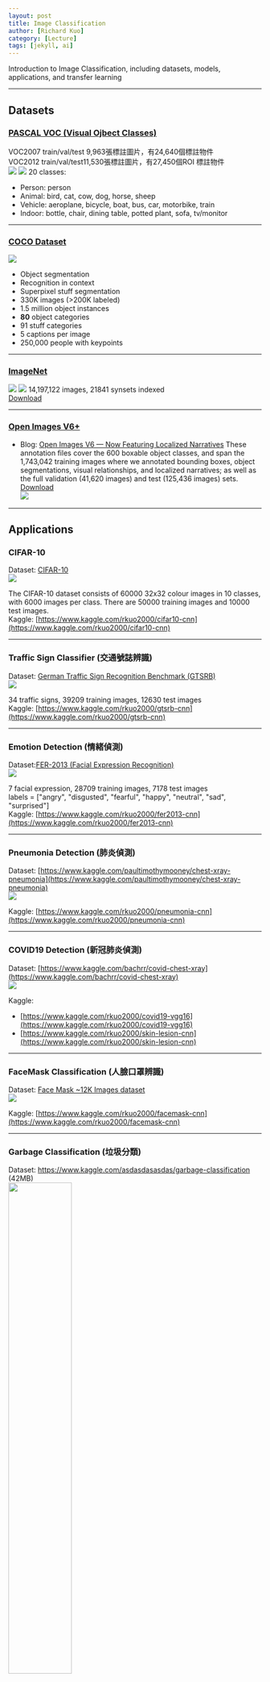 ```yaml
---
layout: post
title: Image Classification
author: [Richard Kuo]
category: [Lecture]
tags: [jekyll, ai]
---
```


Introduction to Image Classification, including datasets, models, applications, and transfer learning

---
## Datasets

### [PASCAL VOC (Visual Ojbect Classes)](http://host.robots.ox.ac.uk/pascal/VOC/)
VOC2007 train/val/test 9,963張標註圖片，有24,640個標註物件<br> 
VOC2012 train/val/test11,530張標註圖片，有27,450個ROI 標註物件<br>
![](http://host.robots.ox.ac.uk/pascal/VOC/voc2007/segexamples/images/006585_object.png)
![](http://host.robots.ox.ac.uk/pascal/VOC/voc2007/layoutexamples/images/08_parts.jpg)
20 classes:
* Person: person
* Animal: bird, cat, cow, dog, horse, sheep
* Vehicle: aeroplane, bicycle, boat, bus, car, motorbike, train
* Indoor: bottle, chair, dining table, potted plant, sofa, tv/monitor

---
### [COCO Dataset](https://cocodataset.org/)
![](https://cocodataset.org/images/coco-examples.jpg)
* Object segmentation
* Recognition in context
* Superpixel stuff segmentation
* 330K images (>200K labeled)
* 1.5 million object instances
* **80** object categories
* 91 stuff categories
* 5 captions per image
* 250,000 people with keypoints

---
### [ImageNet](http://www.image-net.org/)
![](https://miro.medium.com/max/700/1*IlzW43-NtJrwqtt5Xy3ISA.jpeg)
![](https://devopedia.org/images/article/172/7316.1561043304.png)
14,197,122 images, 21841 synsets indexed <br>
[Download](http://image-net.org/download-imageurls)<br>

---
### [Open Images V6+](https://storage.googleapis.com/openimages/web/index.html)
* Blog: [Open Images V6 — Now Featuring Localized Narratives](https://ai.googleblog.com/2020/02/open-images-v6-now-featuring-localized.html)
These annotation files cover the 600 boxable object classes, and span the 1,743,042 training images where we annotated bounding boxes, object segmentations, visual relationships, and localized narratives; as well as the full validation (41,620 images) and test (125,436 images) sets.<br>
[Download](https://storage.googleapis.com/openimages/web/download.html)<br>
![](https://1.bp.blogspot.com/-yuodfZa6gyM/XlbQfiAzbzI/AAAAAAAAFYA/QSTnuZksQII2PaRON2mqHntZBHL-saniACLcBGAsYHQ/s640/Figure1.png)

---
## Applications

### CIFAR-10
Dataset: [CIFAR-10](https://www.cs.toronto.edu/~kriz/cifar.html)<br>
![](https://github.com/rkuo2000/AI-course/blob/gh-pages/images/CIFAR-10.png?raw=true)

The CIFAR-10 dataset consists of 60000 32x32 colour images in 10 classes, with 6000 images per class. There are 50000 training images and 10000 test images.<br>
Kaggle: [https://www.kaggle.com/rkuo2000/cifar10-cnn](https://www.kaggle.com/rkuo2000/cifar10-cnn)<br>

---
### Traffic Sign Classifier (交通號誌辨識)
Dataset: [German Traffic Sign Recognition Benchmark (GTSRB)](https://benchmark.ini.rub.de/gtsrb_news.html)<br>
![](https://assets-global.website-files.com/5d7b77b063a9066d83e1209c/61e9ce225148f6519be6c034_GTSRB-0000000633-9ce3c5f6_Dki5Rsf.jpeg)

34 traffic signs, 39209 training images, 12630 test images<br>
Kaggle: [https://www.kaggle.com/rkuo2000/gtsrb-cnn](https://www.kaggle.com/rkuo2000/gtsrb-cnn)<br>

---
### Emotion Detection (情緒偵測)
Dataset:[FER-2013 (Facial Expression Recognition)](https://www.kaggle.com/datasets/msambare/fer2013)<br>
![](https://production-media.paperswithcode.com/datasets/FER2013-0000001434-01251bb8_415HDzL.jpg)

7 facial expression, 28709 training images, 7178 test images<br>
labels = ["angry", "disgusted", "fearful", "happy", "neutral", "sad", "surprised"]<br>
Kaggle: [https://www.kaggle.com/rkuo2000/fer2013-cnn](https://www.kaggle.com/rkuo2000/fer2013-cnn)<br>

---
### Pneumonia Detection (肺炎偵測)
Dataset: [https://www.kaggle.com/paultimothymooney/chest-xray-pneumonia](https://www.kaggle.com/paultimothymooney/chest-xray-pneumonia)<br>
![](https://raw.githubusercontent.com/anjanatiha/Pneumonia-Detection-from-Chest-X-Ray-Images-with-Deep-Learning/master/demo/sample/sample.png)

Kaggle: [https://www.kaggle.com/rkuo2000/pneumonia-cnn](https://www.kaggle.com/rkuo2000/pneumonia-cnn)<br>

---
### COVID19 Detection (新冠肺炎偵測)
Dataset: [https://www.kaggle.com/bachrr/covid-chest-xray](https://www.kaggle.com/bachrr/covid-chest-xray)<br>
![](https://i.imgur.com/jZqpV51.png)

Kaggle: 
* [https://www.kaggle.com/rkuo2000/covid19-vgg16](https://www.kaggle.com/rkuo2000/covid19-vgg16)
* [https://www.kaggle.com/rkuo2000/skin-lesion-cnn](https://www.kaggle.com/rkuo2000/skin-lesion-cnn)

---
### FaceMask Classification (人臉口罩辨識)
Dataset: [Face Mask ~12K Images dataset](https://www.kaggle.com/datasets/ashishjangra27/face-mask-12k-images-dataset)<br>
![](https://github.com/rkuo2000/AI-course/blob/gh-pages/images/facemask_12k_dataset.png?raw=true)

Kaggle: [https://www.kaggle.com/rkuo2000/facemask-cnn](https://www.kaggle.com/rkuo2000/facemask-cnn)<br>

---
### Garbage Classification (垃圾分類)
Dataset: https://www.kaggle.com/asdasdasasdas/garbage-classification (42MB)<br>
<img widtih="50%" height="50%" src="https://miro.medium.com/max/2920/1*mJipx8yxeI_JW36jDAuM9A.png">

6 categories : cardboard(403), glass(501), metal(410), paper (594), plastic(482), trash(137)<br>

Kaggle: [https://www.kaggle.com/rkuo2000/garbage-cnn](https://www.kaggle.com/rkuo2000/garbage-cnn)<br>

---
### Food Classification  (食物分類)
Dataset: [Food-11](https://mmspg.epfl.ch/downloads/food-image-datasets/)<br>
![](https://929687.smushcdn.com/2633864/wp-content/uploads/2019/06/fine_tuning_keras_food11.jpg?lossy=1&strip=1&webp=1)
The dataset consists of 16,643 images belonging to 11 major food categories:<br>
* Bread (1724 images)
* Dairy product (721 images)
* Dessert (2,500 images)
* Egg (1,648 images)
* Fried food (1,461images)
* Meat (2,206 images)
* Noodles/pasta (734 images)
* Rice (472 images)
* Seafood (1,505 images)
* Soup (2,500 images)
* Vegetable/fruit (1,172 images)

Kaggle: [https://www.kaggle.com/rkuo2000/food11-classification](https://www.kaggle.com/rkuo2000/food11-classification)<br>

---
### Mango Classification (芒果分類)
Dataset: [台灣高經濟作物 - 愛文芒果影像辨識正式賽](https://aidea-web.tw/aicup_mango)<br>
Kaggle: <br>
* [https://www.kaggle.com/rkuo2000/mango-classification](https://www.kaggle.com/rkuo2000/mango-classification)
* [https://www.kaggle.com/rkuo2000/mango-efficientnet](https://www.kaggle.com/rkuo2000/mango-efficientnet)

---
## Transer Learning

### Birds Classification (鳥類分類)
Dataset: [https://www.kaggle.com/rkuo2000/birds2](https://www.kaggle.com/rkuo2000/birds2)<br>
![](https://github.com/rkuo2000/AI-course/blob/gh-pages/images/birds_dataset.png?raw=true)

用Google搜尋照片, 下載各20/30張照片，放入資料夾birds後，壓縮成birds.zip, 再上傳Kaggle.com/datasets<br>
Kaggle: [https://www.kaggle.com/rkuo2000/birds-classification](https://www.kaggle.com/rkuo2000/birds-classification)<br>
![](https://github.com/rkuo2000/AI-course/blob/gh-pages/images/classification_report.png?raw=true)
![](https://github.com/rkuo2000/AI-course/blob/gh-pages/images/confusion_matrix.png?raw=true)

---
### Animes Classification (卡通人物分類)
Dataset: [https://www.kaggle.com/datasets/rkuo2000/animes](https://www.kaggle.com/datasets/rkuo2000/animes)<br>
![](https://github.com/rkuo2000/AI-course/blob/gh-pages/images/animes_dataset.png?raw=true)

用Google搜尋照片, 下載卡通人物各約20/30張照片，放入資料夾animes後，壓縮成animes.zip, 再上傳Kaggle.com/datasets<br>
Kaggle: [https://www.kaggle.com/rkuo2000/anime-classification](https://www.kaggle.com/rkuo2000/anime-classification)<br>

---
### Worms Classification(害蟲分類)
Dataset: [worms4](https://www.kaggle.com/datasets/rkuo2000/worms4)<br>
![](https://github.com/rkuo2000/AI-course/blob/gh-pages/images/worms4_dataset.png?raw=true)

用Google搜尋照片, 下載各20/30張照片，放入資料夾worms後，壓縮成worms.zip, 再上傳Kaggle.com/datasets<br>
Kaggle: [https://www.kaggle.com/rkuo2000/worms-classification](https://www.kaggle.com/rkuo2000/worms-classification)<br>

---
### Railway Track Fault Detection (鐵軌偵測)
Dataset: [Railway Track Fault Detection](https://www.kaggle.com/salmaneunus/railway-track-fault-detection)<br>
Kaggle: [https://www.kaggle.com/code/rkuo2000/railtrack-resnet50v2](https://www.kaggle.com/code/rkuo2000/railtrack-resnet50v2)<br>
```
from tensorflow.keras.applications import ResNet50V2
from tensorflow.keras import models, layers

base_model=ResNet50V2(input_shape=input_shape,weights='imagenet',include_top=False) 
base_model.trainable = False # freeze the base model (for transfer learning)

# add Fully-Connected Layers to Model
x=base_model.output
x=layers.GlobalAveragePooling2D()(x)
x=layers.Dense(128,activation='relu')(x)  # FC layer 
preds=layers.Dense(num_classes,activation='softmax')(x) #final layer with softmax activation

model=models.Model(inputs=base_model.input,outputs=preds)
model.summary()
```
Kaggle: [https://www.kaggle.com/code/rkuo2000/railtrack-efficientnet](https://www.kaggle.com/code/rkuo2000/railtrack-efficientnet)<br>
```
import efficientnet.tfkeras as efn
from tensorflow.keras import models, layers, optimizers, regularizers, callbacks

base_model = efn.EfficientNetB7(input_shape=input_shape, weights='imagenet', include_top=False)
base_model.trainable = False # freeze the base model (for transfer learning)

x = base_model.output
x = layers.GlobalAveragePooling2D()(x)
x = layers.Dense(128)(x)
out = layers.Dense(num_classes, activation="softmax")(x)

model = models.Model(inputs=base_model.input, outputs=out)

model.summary()
```

---
### Skin Lesion Classification (皮膚病變分類)
Dataset : [Skin Cancer MNIST: HAM10000](https://www.kaggle.com/kmader/skin-cancer-mnist-ham10000)<br>
![](https://github.com/rkuo2000/AI-course/blob/gh-pages/images/ham10000_dataset.png?raw=true)

7 types of lesions : (picture = 600x450)<br>
* Actinic Keratoses (光化角化病)
* Basal Cell Carcinoma (基底細胞癌)
* Benign Keratosis (良性角化病)
* Dermatofibroma (皮膚纖維瘤)
* Malignant Melanoma (惡性黑色素瘤)
* Melanocytic Nevi (黑素細胞痣)
* Vascular Lesions (血管病變)
<br>
Kaggle: [https://www.kaggle.com/code/rkuo2000/skin-lesion-classification](https://www.kaggle.com/code/rkuo2000/skin-lesion-classification)

* import libraries
```
from tensorflow.keras import applications
from tensorflow.keras import models, layers
```
* assign base model
```
#base_model=applications.MobileNetV2(input_shape=(224,224,3), weights='imagenet',include_top=False)
#base_model=applications.InceptionV3(input_shape=(224,224,3), weights='imagenet',include_top=False)
#base_model=applications.ResNet50V2(input_shape=(224,224,3), weights='imagenet',include_top=False)
#base_model=applications.ResNet101V2(input_shape=(224,224,3), weights='imagenet',include_top=False)
#base_model=applications.ResNet152V2(input_shape=(224,224,3), weights='imagenet',include_top=False)
#base_model=applications.DenseNet121(input_shape=(224,224,3), weights='imagenet',include_top=False)
#base_model=applications.DenseNet169(input_shape=(224,224,3), weights='imagenet',include_top=False)
#base_model=applications.DenseNet201(input_shape=(224,224,3), weights='imagenet',include_top=False)
#base_model=applications.NASNetMobile(input_shape=(224,224,3), weights='imagenet',include_top=False)
#base_model=applications.NASNetLarge(input_shape=(331,331,3), weights='imagenet',include_top=False)
```
* import EfficientNet model
```
import efficientnet.tfkeras as efn
base_model = efn.EfficientNetB7(input_shape=(224,224,3), weights='imagenet', include_top=False)
```
* Add Extra Layers to Model
``` 
x=base_model.output
x=layers.GlobalAveragePooling2D()(x)      
x=layers.Dense(1024,activation='relu')(x) 
x=layers.Dense(64,activation='relu')(x)
out=Dense(num_classes,activation='softmax')(x) #final layer with softmax activation

model=Model(inputs=base_model.input,outputs=out)
```
* for transfer learning
```
base_model.trainable = False # For transfer learning
model.summary()
```
* define loss & optimizer for training regression
```
model.compile(loss='categorical_crossentropy', optimizer='adam',metrics=['accuracy'])
```
* train model
```
model.fit_generator(train_generator, steps_per_epoch=STEP_SIZE_TRAIN, epochs=num_epochs, class_weight=class_weights, validation_data=valid_generator, validation_steps=STEP_SIZE_VALID)
```
* save model
```
models.save_model(model, 'skinlesion.h5')
```

<br>
<br>

*This site was last updated {{ site.time | date: "%B %d, %Y" }}.*

